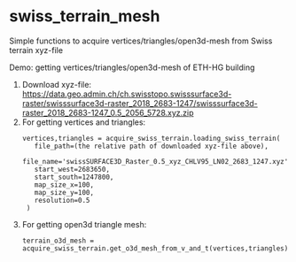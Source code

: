 # swiss_terrain_mesh
Simple functions to acquire vertices/triangles/open3d-mesh from Swiss terrain xyz-file


Demo: getting vertices/triangles/open3d-mesh of ETH-HG building  
  1. Download xyz-file: https://data.geo.admin.ch/ch.swisstopo.swisssurface3d-raster/swisssurface3d-raster_2018_2683-1247/swisssurface3d-raster_2018_2683-1247_0.5_2056_5728.xyz.zip
  2. For getting vertices and triangles:
        ```
        vertices,triangles = acquire_swiss_terrain.loading_swiss_terrain(  
           file_path=(the relative path of downloaded xyz-file above),  
           file_name='swissSURFACE3D_Raster_0.5_xyz_CHLV95_LN02_2683_1247.xyz',  
           start_west=2683650,  
           start_south=1247800,  
           map_size_x=100,  
           map_size_y=100,  
           resolution=0.5  
         )
        ```
  4. For getting open3d triangle mesh:
        ```
        terrain_o3d_mesh = acquire_swiss_terrain.get_o3d_mesh_from_v_and_t(vertices,triangles)
        ```
